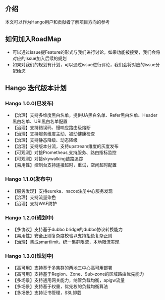 ## 介绍

本文可以作为Hango用户和贡献者了解项目方向的参考

## 如何加入RoadMap

* 可以通过issue提Feature的形式与我们进行讨论，如果功能被接受，我们会将对应的issue加入后续的规划
* 如果对我们的规划有计划，可以通过issue进行评论，我们会将对应的issue分配给您

## Hango 迭代版本计划

### Hango 1.0.0(已发布)

* 【治理】支持多维度黑白名单，提供UA黑白名单、Refer黑白名单、Header黑白名单、URI黑白名单配置
* 【治理】支持错误码、慢响应路由级熔断
* 【治理】支持服务维度主动、被动健康检查
* 【治理】支持静态降级、动态降级
* 【治理】支持版本分流，支持upstream维度的灰度发布
* 【可观测】对接Prometheus,支持服务、路由指标监控
* 【可观测】对接skywalking链路追踪
* 【易用性】控制台支持连接超时，重试，空闲超时配置

### Hango 1.1.0(发布中)

* 【服务发现】支持eureka、nacos注册中心服务发现
* 【治理】支持流量染色
* 【治理】支持WAF防护

### Hango 1.2.0(规划中)

* 【多协议】支持基于dubbo bridge的dubbo协议转换能力
* 【易用性】安全正则复杂度校验以支持拒绝复杂正则
* 【治理】集成smartlimit，统一集群限流，本地限流实现

### Hango 1.3.0(规划中)

* 【高可用】支持基于多集群的两地三中心高可用部署
* 【高可用】支持基于Region、Zone、Sub-zone的区域路由优先能力
* 【多场景】支持通用网关能力，纳管负载均衡，apigw流量
* 【多场景】支持基于权重，优先权的负载均衡算法
* 【多场景】支持证书管理，SSL卸载
